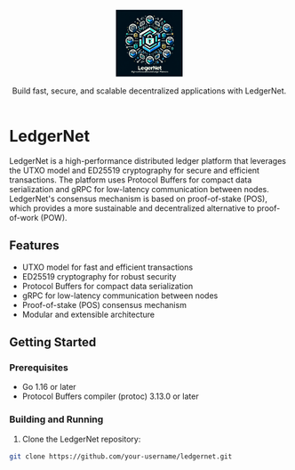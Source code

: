 <p align="center">
  <picture>
    <source srcset="./assets/logo.png">
    <img alt="LedgerNet logo" height="120px" src="./assets/logo.png"> <!-- Logo height increased from 60px to 120px -->
  </picture>
  <p align="center">
    Build fast, secure, and scalable decentralized applications with LedgerNet.
    <br />
    <br />
  </p>
</p>

# LedgerNet

LedgerNet is a high-performance distributed ledger platform that leverages the UTXO model and ED25519 cryptography for secure and efficient transactions. The platform uses Protocol Buffers for compact data serialization and gRPC for low-latency communication between nodes. LedgerNet's consensus mechanism is based on proof-of-stake (POS), which provides a more sustainable and decentralized alternative to proof-of-work (POW).

## Features

- UTXO model for fast and efficient transactions
- ED25519 cryptography for robust security
- Protocol Buffers for compact data serialization
- gRPC for low-latency communication between nodes
- Proof-of-stake (POS) consensus mechanism
- Modular and extensible architecture

## Getting Started

### Prerequisites

- Go 1.16 or later
- Protocol Buffers compiler (protoc) 3.13.0 or later

### Building and Running

1. Clone the LedgerNet repository:

```bash
git clone https://github.com/your-username/ledgernet.git
```

